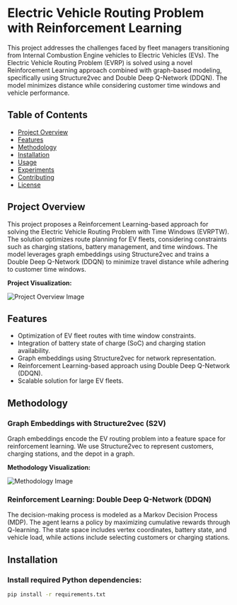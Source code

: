 # Electric Vehicle Routing Problem with Reinforcement Learning

This project addresses the challenges faced by fleet managers transitioning from Internal Combustion Engine vehicles to Electric Vehicles (EVs). The Electric Vehicle Routing Problem (EVRP) is solved using a novel Reinforcement Learning approach combined with graph-based modeling, specifically using Structure2vec and Double Deep Q-Network (DDQN). The model minimizes distance while considering customer time windows and vehicle performance.

## Table of Contents
- [Project Overview](#project-overview)
- [Features](#features)
- [Methodology](#methodology)
- [Installation](#installation)
- [Usage](#usage)
- [Experiments](#experiments)
- [Contributing](#contributing)
- [License](#license)

## Project Overview

This project proposes a Reinforcement Learning-based approach for solving the Electric Vehicle Routing Problem with Time Windows (EVRPTW). The solution optimizes route planning for EV fleets, considering constraints such as charging stations, battery management, and time windows. The model leverages graph embeddings using Structure2vec and trains a Double Deep Q-Network (DDQN) to minimize travel distance while adhering to customer time windows.

**Project Visualization:**

![Project Overview Image](path/to/your/project-overview-image.png)  <!-- Replace with the actual image URL -->

## Features
- Optimization of EV fleet routes with time window constraints.
- Integration of battery state of charge (SoC) and charging station availability.
- Graph embeddings using Structure2vec for network representation.
- Reinforcement Learning-based approach using Double Deep Q-Network (DDQN).
- Scalable solution for large EV fleets.

## Methodology

### Graph Embeddings with Structure2vec (S2V)
Graph embeddings encode the EV routing problem into a feature space for reinforcement learning. We use Structure2vec to represent customers, charging stations, and the depot in a graph.

**Methodology Visualization:**

![Methodology Image](path/to/your/methodology-image.png)  <!-- Replace with the actual image URL -->

### Reinforcement Learning: Double Deep Q-Network (DDQN)
The decision-making process is modeled as a Markov Decision Process (MDP). The agent learns a policy by maximizing cumulative rewards through Q-learning. The state space includes vertex coordinates, battery state, and vehicle load, while actions include selecting customers or charging stations.

## Installation

### Install required Python dependencies:
```bash
pip install -r requirements.txt
